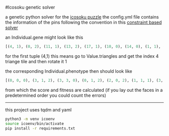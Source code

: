 #Icosoku genetic solver

a genetic python solver for the [icosoku puzzle](https://en.wikipedia.org/wiki/Icosoku)
the config.yml file contains the information of the pins
following the convention in this [constraint based solver ](https://www.nearly42.org/games/icosoku-solver/)

an Individual.gene might look like this
```python
[(4, 1), (0, 2), (11, 1), (13, 2), (17, 1), (10, 0), (14, 0), (1, 1), (16, 0), (5, 0), (6, 1), (3, 2), (7, 1), (9, 0), (12, 1), (19, 2), (2, 2), (8, 2), (15, 0), (18, 1)]
```

for the first tuple (4,1) this means go to Value.triangles and get the index 4 triange tile
and then rotate it 1

the corresponding Individual.phenotype then should look like
```python
[(0, 0, 0), (3, 1, 2), (3, 3, 0), (0, 1, 2), (2, 0, 2), (1, 1, 1), (3, 3, 3), (0, 2, 1), (1, 0, 2), (1, 3, 2), (0, 0, 1), (0, 1, 1), (2, 2, 2), (2, 1, 0), (2, 3, 1), (2, 0, 1), (2, 0, 0), (2, 1, 3), (2, 0, 1), (0, 0, 3)]
```

from which the score and fitness are calculated
(if you lay out the faces in a predetermined order you could count the errors)

---------


this project uses tqdm and yaml

```bash
python3 -m venv icoenv
source icoenv/bin/activate
pip install -r requirements.txt
```
